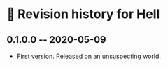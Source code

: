 # 📜 Revision history for Hell

## 0.1.0.0  -- 2020-05-09

* First version. Released on an unsuspecting world.
